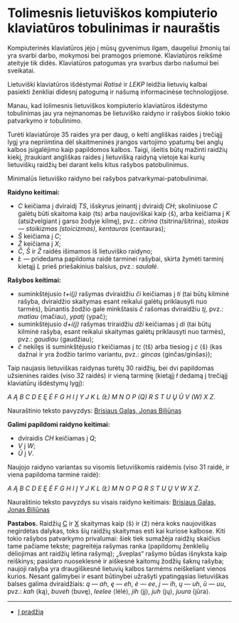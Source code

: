 
# Tolimesnis lietuviškos kompiuterio klaviatūros tobulinimas ir nauraštis

Kompiuterinės klaviatūros įėjo į mūsų gyvenimus ilgam, daugeliui žmonių tai yra svarbi darbo, mokymosi bei pramogos priemonė. Klaviatūros reikšmė ateityje tik didės. Klaviatūros patogumas yra svarbus darbo našumui bei sveikatai.

Lietuviški klaviatūros išdėstymai _Ratisė_ ir _LEKP_ leidžia lietuvių kalbai pasiekti ženkliai didesnį patogumą ir našumą informacinėse technologijose.

Manau, kad lolimesnis lietuviškos kompiuterio klaviatūros išdėstymo tobulinimas jau yra neįmanomas be lietuviško raidyno ir rašybos šiokio tokio patvarkymo ir tobulinimo.

Turėti klaviatūroje 35 raides yra per daug, o kelti angliškas raides į trečiąjį lygį yra nepriimtina dėl skaitmeninės įrangos vartojimo ypatumų bei anglų kalbos įsigalėjimo kaip papildomos kalbos. Taigi, išeitis būtų mažinti raidžių kiekį, įtraukiant angliškas raides į lietuvišką raidyną vietoje kai kurių lietuviškų raidžių bei darant kelis kitus rašybos patobulinimus.

Minimalūs lietuviško raidyno bei rašybos patvarkymai-patobulinimai.

__Raidyno keitimai:__

- _C_ keičiama į dviraidį _TS_, išskyrus įeinantį į dviraidį _CH_; skoliniuose _C_ galėtų būti skaitoma kaip ⟨ts⟩ arba naujoviškai kaip ⟨š⟩, arba keičiama į _K_ (atsižvelgiant į garso žodyje kilmę), pvz.: _citrina_ ⟨tsitrina/šitrina⟩, _stoikas — stoikizmas (stoicizmas)_, _kentauras_ (centauras);
- _Š_ keičiama į _C_;
- _Ž_ keičiama į _X_;
- _Č_, _Š_ ir _Ž_ raidės išimamos iš lietuviško raidyno;
- _Ł_ — pridedama papildoma raidė tarminei rašybai, skirta žymėti tarminį kietąjį _L_ prieš priešakinius balsius, pvz.: _saulałė_.

__Rašybos keitimai:__

- suminkštėjusio _t+i(j)_ rašymas dviraidžiu _či_ keičiamas į _ti_ (tai būtų kilminė rašyba, dviraidžio skaitymas esant reikalui galėtų priklausyti nuo tarmės), būnantis žodžio gale minkštasis _č_ rašomas dviraidžiu _tj_, pvz.: _matiau_ ⟨mačiau⟩, _ypatj_ ⟨ypač⟩;
- suminkštėjusio _d+i(j)_ rašymas triraidžiu _dži_ keičiamas į _di_ (tai būtų kilminė rašyba, esant reikalui skaitymas galėtų priklausyti nuo tarmės), pvz.: _gaudiau_ ⟨gaudžiau⟩;
- _č_ nekilęs iš suminkštėjusio _t_ keičiamas į _tc_ ⟨tš⟩ arba tiesiog į _c_ ⟨š⟩ (kas dažnai ir yra žodžio tarimo variantu, pvz.: _gincas_ ⟨ginčas/ginšas⟩);

Taip naujasis lietuviškas raidynas turėtų 30 raidžių, bei dvi papildomas užsienines raides (viso 32 raidės) ir vieną tarminę (kietąjį _ł_ dedamą į trečiąjį klaviatūrų išdėstymų lygį):

_A Ą B C D E Ę Ė F G H I Į Y J K L (Ł) M N O P (Q) R S T U Ų Ū V (W) X Z_.

Nauraštinio teksto pavyzdys: [Brisiaus Galas, Jonas Biliūnas](brisiaus-galas-nauractiu.txt)

__Galimi papildomi raidyno keitimai:__

- dviraidis _CH_ keičiamas į _Q_;
-  _V_ į _W_;
-  _Ū_ į _V_.

Naujojo raidyno variantas su visomis lietuviškomis raidėmis (viso 31 raidė, ir viena papildoma tarminė raidė):

_A Ą B C D E Ę Ė F G H I Į Y J K L (Ł) M N O P Q R S T U Ų V W X Z_.

Nauraštinio teksto pavyzdys su visais raidyno keitimais: [Brisiaus Galas, Jonas Biliūnas](brisiaus-galas-nauractiu-2.txt)


__Pastabos.__ Raidžių [C](https://en.wikipedia.org/wiki/C) ir [X](https://en.wikipedia.org/wiki/X) skaitymas kaip ⟨š⟩ ir ⟨ž⟩ nėra koks naujoviškas negirdėtas dalykas, toks šių raidžių skaitymas esti kai kuriose kalbose. Kiti tokio rašybos patvarkymo privalumai: šiek tiek sumažėja raidžių skaičius tame pačiame tekste; pagreitėja rašymas ranka (papildomų ženklelių dėliojimas ant raidžių lėtina rašymą); „šveplas“ rašymo būdas išnyksta kaip reiškinys; pasidaro nuoseklesnė ir aiškesnė kaitomų žodžių šaknų rašyba; naujoji rašyba yra draugiškesnė lietuvių kalbos tarmėms neiškeliant vienos kurios. Nesant galimybei ir esant būtinybei užrašyti ypatingąsias lietuviškas balses galima dviraidžiais: _ą_ — _ah_, _ę_ — _eh_, _ė_ — _ee_, _į_ — _ih_, _ų_ — _uh_, _ū_ — _uu_, pvz.: _kah_ ⟨ką⟩, _buveh_ ⟨buvę⟩, _leelee_ ⟨lėlė⟩, _jih_ ⟨jį⟩, _juh_ ⟨jų⟩, _juura_ ⟨jūra⟩.

-----------------------------------------

+ [Į pradžią](README.md)
